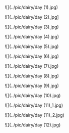 ![](../pic/dairy/day (1).jpg)

![](../pic/dairy/day (2).jpg]

![](../pic/dairy/day (3).jpg)

![](../pic/dairy/day (4).jpg)

![](../pic/dairy/day (5).jpg)

![](../pic/dairy/day (6).jpg)

![](../pic/dairy/day (7).jpg)

![](../pic/dairy/day (8).jpg)

![](../pic/dairy/day (9).jpg)

![](../pic/dairy/day (10).jpg)

![](../pic/dairy/day (11)_1.jpg)

![](../pic/dairy/day (11)_2.jpg)

![](../pic/dairy/day (12).jpg)
